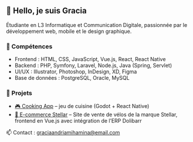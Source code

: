 ## 👋 Hello, je suis Gracia

Étudiante en L3 Informatique et Communication Digitale, passionnée par le développement web, mobile et le design graphique.

### 🧠 Compétences
- Frontend : HTML, CSS, JavaScript, Vue.js, React, React Native
- Backend : PHP, Symfony, Laravel, Node.js, Java (Spring, Servlet)
- UI/UX : Illustrator, Photoshop, InDesign, XD, Figma
- Base de données : PostgreSQL, Oracle, MySQL

### 🚧 Projets
- [🎮 Cooking App](https://github.com/Ivontsoa-Gracia/cooking-app) – jeu de cuisine (Godot + React Native)
- [🛒 E-commerce Stellar](https://github.com/Ivontsoa-Gracia/E-commerce-Stellar) – Site de vente de vélos de la marque Stellar, frontend en Vue.js avec intégration de l’ERP Dolibarr
  
📫 Contact : graciaandriamihamina@email.com
